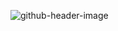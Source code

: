 ![github-header-image](https://user-images.githubusercontent.com/100674901/184520450-543f6960-17d7-43cc-83c1-b74a7534dfa3.png)


